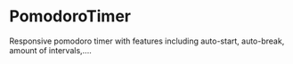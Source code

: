 # PomodoroTimer
Responsive pomodoro timer with features including auto-start, auto-break, amount of intervals,....
